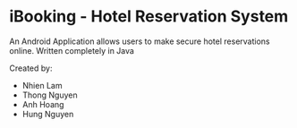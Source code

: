 # iBooking - Hotel Reservation System
An Android Application allows users to make secure hotel reservations online.
Written completely in Java

Created by:
- Nhien Lam
- Thong Nguyen
- Anh Hoang
- Hung Nguyen
